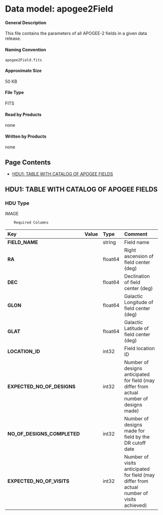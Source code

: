 
# Data model: apogee2Field



#### General Description
This file contains the parameters of all APOGEE-2 fields in a given data release.


#### Naming Convention
<code>apogee2Field.fits</code>


#### Approximate Size
50 KB


#### File Type
FITS


#### Read by Products
none


#### Written by Products
none


## Page Contents
* [HDU1: TABLE WITH CATALOG OF APOGEE FIELDS](#hdu1-table-with-catalog-of-apogee-fields)

## HDU1: TABLE WITH CATALOG OF APOGEE FIELDS


### HDU Type
IMAGE



		Required Columns


| **Key** | **Value** | **Type** | **Comment** |
| :--- | :----- | :---- | :------- |
| **FIELD_NAME** | 		 | string | Field name | 
| **RA** | 		 | float64 | Right ascension of field center (deg) | 
| **DEC** | 		 | float64 | Declination of field center (deg) | 
| **GLON** | 		 | float64 | Galactic Longitude of field center (deg) | 
| **GLAT** | 		 | float64 | Galactic Latitude of field center (deg) | 
| **LOCATION_ID** | 		 | int32 | Field location ID | 
| **EXPECTED_NO_OF_DESIGNS** | 		 | int32 | Number of designs anticipated for field (may differ from actual number of designs made) | 
| **NO_OF_DESIGNS_COMPLETED** | 		 | int32 | Number of designs made for field by the DR cutoff date | 
| **EXPECTED_NO_OF_VISITS** | 		 | int32 | Number of visits anticipated for field (may differ from actual number of visits achieved) | 




